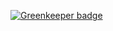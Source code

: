 
[![Greenkeeper badge](https://badges.greenkeeper.io/zanjs/variant-html5-template-scss.svg)](https://greenkeeper.io/)
